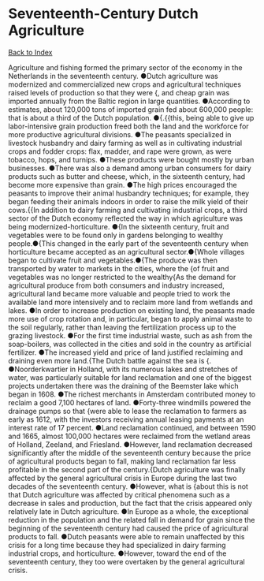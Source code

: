# Seventeenth-Century Dutch Agriculture
[Back to Index](https://github.com/windows10010/tpoExtractor/blog/master/README.md)

Agriculture and fishing formed the primary sector of the economy in the Netherlands in the seventeenth century. ●Dutch agriculture was modernized and commercialized new crops and agricultural techniques raised levels of production so that they were {, and cheap grain was imported annually from the Baltic region in large quantities. ●According to estimates, about 120,000 tons of imported grain fed about 600,000 people: that is about a third of the Dutch population. ●{.{{this, being able to give up labor-intensive grain production freed both the land and the workforce for more productive agricultural divisions. ●The peasants specialized in livestock husbandry and dairy farming as well as in cultivating industrial crops and fodder crops: flax, madder, and rape were grown, as were tobacco, hops, and turnips. ●These products were bought mostly by urban businesses. ●There was also a demand among urban consumers for dairy products such as butter and cheese, which, in the sixteenth century, had become more expensive than grain. ●The high prices encouraged the peasants to improve their animal husbandry techniques; for example, they began feeding their animals indoors in order to raise the milk yield of their cows.{{In addition to dairy farming and cultivating industrial crops, a third sector of the Dutch economy reflected the way in which agriculture was being modernized-horticulture.
●{In the sixteenth century, fruit and vegetables were to be found only in gardens belonging to wealthy people.●{This changed in the early part of the seventeenth century when horticulture 
became accepted as an agricultural sector.●{Whole villages began to cultivate fruit and vegetables.●{The produce was then transported by water to markets in the cities, where the {of fruit and vegetables was no longer restricted to the wealthy{As the demand for agricultural produce from both consumers and industry increased, agricultural land became more valuable and people tried to work the available land more intensively and to reclaim more land from wetlands and lakes. ●In order to increase production on existing land, the peasants made more use of crop rotation and, in particular, began to apply animal waste to the soil regularly, rather than leaving the fertilization process up to the grazing livestock. ●For the first time industrial waste, such as ash from the soap-boilers, was collected in the cities and sold in the country as artificial fertilizer. ●The increased yield and price of land justified reclaiming and draining even more land.{The Dutch battle against the sea is {. ●Noorderkwartier in Holland, with its numerous lakes and stretches of water, was particularly suitable for land reclamation and one of the biggest projects undertaken there was the draining of the Beemster lake which began in 1608. ●The richest merchants in Amsterdam contributed money to reclaim a good 7,100 hectares of land. ●Forty-three windmills powered the drainage pumps so that {were able to lease the reclamation to farmers as early as 1612, with the investors receiving annual leasing payments at an interest rate of 17 percent. ●Land reclamation continued, and between 1590 and 1665, almost 100,000 hectares were reclaimed from the wetland areas of Holland, Zeeland, and Friesland. ●However, land reclamation decreased significantly after the middle of the seventeenth century because the price of agricultural products began to fall, making land reclamation far less profitable in the second part of the century.{Dutch agriculture was finally affected by the general agricultural crisis in Europe during the last two decades of the seventeenth century. ●However, what is {about this is not that Dutch agriculture was affected by critical phenomena such as a decrease in sales and production, but the fact that the crisis appeared only relatively late in Dutch agriculture. ●In Europe as a whole, the exceptional reduction in the population and the related fall in demand for grain since the beginning of the seventeenth century had caused the price of agricultural products to fall. ●Dutch peasants were able to remain unaffected by this crisis for a long time because they had specialized in dairy farming industrial crops, and horticulture. ●However, toward the end of the seventeenth century, they too were overtaken by the general agricultural crisis.